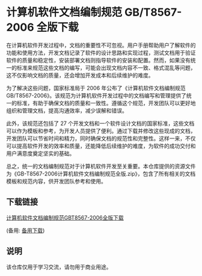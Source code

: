 # 计算机软件文档编制规范 GB/T8567-2006 全版下载

在计算机软件开发过程中，文档的重要性不可忽视。用户手册帮助用户了解软件的功能和使用方法，开发文档记录了软件的设计思路和实现过程，测试文档用于验证软件的质量和稳定性，安装部署文档则指导软件的安装和配置。然而，如果没有统一的标准来规范这些文档的编写，可能会出现文档内容不一致、格式混乱等问题，这不仅影响文档的质量，还会增加开发成本和后续维护的难度。

为了解决这些问题，国家标准局于 2006 年公布了《计算机软件文档编制规范 GB/T8567-2006》。该规范为计算机软件开发过程中的文档编写和管理提供了统一的标准，有助于确保文档的质量和一致性。遵循这个规范，开发团队可以更好地组织和管理文档，提高沟通效率，减少误解和错误。

此外，该规范还包括了 27 个开发文档和一个软件设计文档的国家标准，这些文档可以作为模板和参考，为开发人员提供了便利。通过下载并修改这些现成的文档，开发团队可以节省时间和精力，同时确保文档的规范性和完整性。这样一来，不仅可以提高软件开发的效率和质量，还能降低后续维护的难度，为软件的成功交付和用户满意度奠定坚实的基础。

总之，统一的文档编制规范对于计算机软件开发至关重要。本仓库提供的资源文件为《GB-T8567-2006计算机软件文档编制规范全版.zip》，包含了所有相关的文档模板和规范内容，供开发团队参考和使用。

## 下载链接
[计算机软件文档编制规范GBT8567-2006全版下载](https://pan.quark.cn/s/bbebdebdf67c) 

(备用: [备用下载](https://pan.baidu.com/s/1BdYb8A8eXL7qC3P1Nzn0ow?pwd=1234))

## 说明

该仓库仅用于学习交流，请勿用于商业用途。

